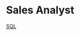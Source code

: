 
# Sales Analyst 
[SQL](https://drive.google.com/file/d/1Bg2Vl2dCTWbMrVa7wCQubbHkHj3lcAhE/view?usp=sharing)

